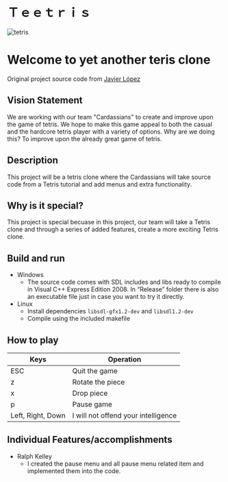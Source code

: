 # Ｔｅｅｔｒｉｓ
![tetris](https://raw.githubusercontent.com/cs3398-cardassians-prime/CS3398-cardassians-S2019/master/tetris.jpg)

# Welcome to yet another teris clone

Original project source code from [Javier López](http://www.javilop.com)

## Vision Statement
We are working with our team "Cardassians" to create and improve upon the game of tetris. We hope to make this game appeal to both the casual and the hardcore tetris player with a variety of options. Why are we doing this? To improve upon the already great game of tetris.

## Description
This project will be a tetris clone where the Cardassians will take source code from a Tetris tutorial and add menus and extra functionality.

## Why is it special?
This project is special becuase in this project, our team will take a Tetris clone and through a series of added features, create a more exciting Tetris clone.

## Build and run
* Windows
  * The source code comes with SDL includes and libs ready to compile in Visual C++ Express Edition 2008. In “Release” folder there is also an executable file just in case you want to try it directly.
* Linux
  * Install dependencies `libsdl-gfx1.2-dev` and `libsdl1.2-dev`
  * Compile using the included makefile
  
## How to play
Keys | Operation
------------ | -------------
ESC | Quit the game
z | Rotate the piece
x | Drop piece
p | Pause game
Left, Right, Down | I will not offend your intelligence

## Individual Features/accomplishments
* Ralph Kelley
  * I created the pause menu and all pause menu related item and implemented them into the code.  
